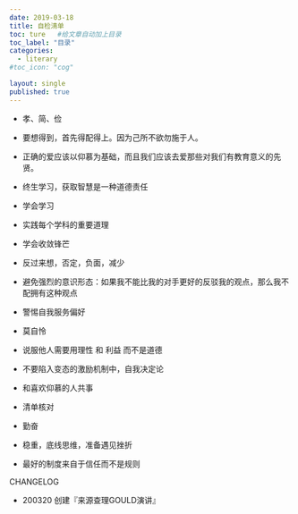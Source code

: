 ```yaml
---
date: 2019-03-18
title: 自检清单
toc: ture   #给文章自动加上目录
toc_label: "目录"
categories:
  - literary
#toc_icon: "cog"

layout: single
published: true
---
```



- 孝、简、俭

- 要想得到，首先得配得上。因为己所不欲勿施于人。

- 正确的爱应该以仰慕为基础，而且我们应该去爱那些对我们有教育意义的先贤。

- 终生学习，获取智慧是一种道德责任

- 学会学习

- 实践每个学科的重要道理

- 学会收敛锋芒

- 反过来想，否定，负面，减少

- 避免强烈的意识形态：如果我不能比我的对手更好的反驳我的观点，那么我不配拥有这种观点

- 警惕自我服务偏好

- 莫自怜

- 说服他人需要用理性 和 利益 而不是道德

- 不要陷入变态的激励机制中，自我决定论

- 和喜欢仰慕的人共事

- 清单核对

- 勤奋

- 稳重，底线思维，准备遇见挫折

- 最好的制度来自于信任而不是规则






CHANGELOG

- 200320 创建『来源查理GOULD演讲』